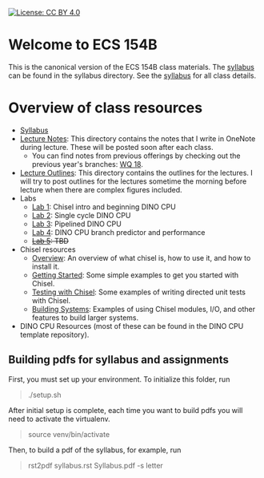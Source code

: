 [![License: CC BY 4.0](https://img.shields.io/badge/License-CC%20BY%204.0-lightgrey.svg)](https://creativecommons.org/licenses/by/4.0/)

# Welcome to ECS 154B

This is the canonical version of the ECS 154B class materials.
The [syllabus](syllabus/syllabus.md) can be found in the syllabus directory.
See the [syllabus](syllabus/syllabus.md) for all class details.

# Overview of class resources

- [Syllabus](syllabus/syllabus.md)
- [Lecture Notes](lecture%20notes/): This directory contains the notes that I write in OneNote during lecture. These will be posted soon after each class.
  - You can find notes from previous offerings by checking out the previous year's branches: [WQ 18](https://github.com/jlpteaching/ECS154B/tree/wq18/lecture%20notes).
- [Lecture Outlines](lecture%20outlines/): This directory contains the outlines for the lectures. I will try to post outlines for the lectures sometime the morning before lecture when there are complex figures included.
- Labs
  - [Lab 1](lab1/lab1.md): Chisel intro and beginning DINO CPU
  - [Lab 2](lab21/lab2.md): Single cycle DINO CPU
  - [Lab 3](lab3/lab3.md): Pipelined DINO CPU
  - [Lab 4](lab4/lab4.md): DINO CPU branch predictor and performance
  - ~~[Lab 5](lab5/lab5.md): TBD~~
- Chisel resources
  - [Overview](chisel-notes/overview.md): An overview of what chisel is, how to use it, and how to install it.
  - [Getting Started](chisel-notes/getting-started.md): Some simple examples to get you started with Chisel.
  - [Testing with Chisel](chisel-notes/testing.md): Some examples of writing directed unit tests with Chisel.
  - [Building Systems](chisel-notes/building-systems.md): Examples of using Chisel modules, I/O, and other features to build larger systems.
- DINO CPU Resources (most of these can be found in the DINO CPU template repository).

## Building pdfs for syllabus and assignments

First, you must set up your environment.
To initialize this folder, run
> ./setup.sh

After initial setup is complete, each time you want to build pdfs you will need to activate the virtualenv.
> source venv/bin/activate

Then, to build a pdf of the syllabus, for example, run
> rst2pdf syllabus.rst Syllabus.pdf -s letter
